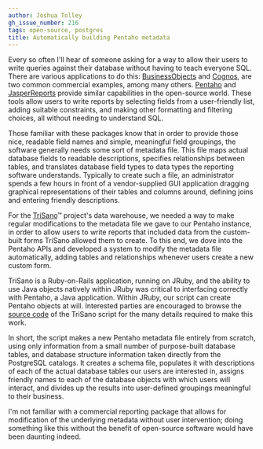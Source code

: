 ```yaml
---
author: Joshua Tolley
gh_issue_number: 216
tags: open-source, postgres
title: Automatically building Pentaho metadata
---
```




Every so often I'll hear of someone asking for a way to allow their users to write queries against their database without having to teach everyone SQL. There are various applications to do this: [BusinessObjects](http://www.sap.com/solutions/sapbusinessobjects/index.epx) and [Cognos](http://www-01.ibm.com/software/data/cognos/), are two common commercial examples, among many others. [Pentaho](http://www.pentaho.com) and [JasperReports](http://www.jaspersoft.com/) provide similar capabilities in the open-source world. These tools allow users to write reports by selecting fields from a user-friendly list, adding suitable constraints, and making other formatting and filtering choices, all without needing to understand SQL.

Those familiar with these packages know that in order to provide those nice, readable field names and simple, meaningful field groupings, the software generally needs some sort of metadata file. This file maps actual database fields to readable descriptions, specifies relationships between tables, and translates database field types to data types the reporting software understands. Typically to create such a file, an administrator spends a few hours in front of a vendor-supplied GUI application dragging graphical representations of their tables and columns around, defining joins and entering friendly descriptions.

For the [TriSano](http://www.trisano.org)™ project's data warehouse, we needed a way to make regular modifications to the metadata file we gave to our Pentaho instance, in order to allow users to write reports that included data from the custom-built forms TriSano allowed them to create. To this end, we dove into the Pentaho APIs and developed a system to modify the metadata file automatically, adding tables and relationships whenever users create a new custom form.

TriSano is a Ruby-on-Rails application, running on JRuby, and the ability to use Java objects natively within JRuby was critical to interfacing correctly with Pentaho, a Java application. Within JRuby, our script can create Pentaho objects at will. Interested parties are encouraged to browse the [source code](http://github.com/csinitiative/trisano/blob/master/avr/bi/scripts/build_metadata/build_metadata.rb) of the TriSano script for the many details required to make this work.

In short, the script makes a new Pentaho metadata file entirely from scratch, using only information from a small number of purpose-built database tables, and database structure information taken directly from the PostgreSQL catalogs. It creates a schema file, populates it with descriptions of each of the actual database tables our users are interested in, assigns friendly names to each of the database objects with which users will interact, and divides up the results into user-defined groupings meaningful to their business.

I'm not familiar with a commercial reporting package that allows for modification of the underlying metadata without user intervention; doing something like this without the benefit of open-source software would have been daunting indeed.


